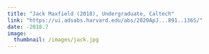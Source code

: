 ```yaml
---
title: "Jack Maxfield (2018), Undergraduate, Caltech"
link: "https://ui.adsabs.harvard.edu/abs/2020ApJ...891..136S/"
date: -2018.7
image: 
  thumbnail: /images/jack.jpg
---
```


